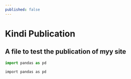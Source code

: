 ```yaml
---
published: false
---
```


# Kindi Publication
## A file to test the publication of myy site
```python
import pandas as pd
```

```ruby
import pandas as pd
```
